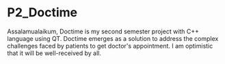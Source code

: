 # P2_Doctime
Assalamualaikum, Doctime is my second semester project with C++ language using QT. Doctime emerges as a solution to address the complex challenges faced by patients to get doctor's appointment. I am optimistic that it will be well-received by all.
